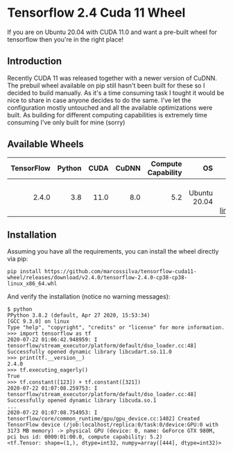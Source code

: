 # Tensorflow 2.4 Cuda 11 Wheel

If you are on Ubuntu 20.04 with CUDA 11.0 and want a pre-built wheel for tensorflow then you're in the right place!


## Introduction

Recently CUDA 11 was released together with a newer version of CuDNN. The prebuil wheel available on pip still hasn't been built for these so I decided to build manually. As it's a time consuming task I tought it would be nice to share in case anyone decides to do the same. I've let the configuration mostly untouched and all the available optimizations were built. As building for different computing capabilities is extremely time consuming I've only built for mine (sorry)
## Available Wheels

|TensorFlow|Python|CUDA|CuDNN|Compute Capability|OS|Link|
|---:|---:|---:|---:|---:|---:|---:|
|2.4.0|3.8|11.0|8.0|5.2|Ubuntu 20.04|[tensorflow-2.4.0-cp38-cp38-linux_x86_64.whl](https://github.com/marcossilva/tensorflow-cuda11-wheel/releases/download/v2.4.0/tensorflow-2.4.0-cp38-cp38-linux_x86_64.whl)|
## Installation

Assuming you have all the requirements, you can install the wheel directly via pip:

```
pip install https://github.com/marcossilva/tensorflow-cuda11-wheel/releases/download/v2.4.0/tensorflow-2.4.0-cp38-cp38-linux_x86_64.whl
```
And verify the installation (notice no warning messages):

```
$ python
PPython 3.8.2 (default, Apr 27 2020, 15:53:34) 
[GCC 9.3.0] on linux
Type "help", "copyright", "credits" or "license" for more information.
>>> import tensorflow as tf
2020-07-22 01:06:42.948959: I tensorflow/stream_executor/platform/default/dso_loader.cc:48] Successfully opened dynamic library libcudart.so.11.0
>>> print(tf.__version__)
2.4.0
>>> tf.executing_eagerly()
True
>>> tf.constant([123]) + tf.constant([321])
2020-07-22 01:07:08.259753: I tensorflow/stream_executor/platform/default/dso_loader.cc:48] Successfully opened dynamic library libcuda.so.1
...
2020-07-22 01:07:08.754953: I tensorflow/core/common_runtime/gpu/gpu_device.cc:1402] Created TensorFlow device (/job:localhost/replica:0/task:0/device:GPU:0 with 3173 MB memory) -> physical GPU (device: 0, name: GeForce GTX 980M, pci bus id: 0000:01:00.0, compute capability: 5.2)
<tf.Tensor: shape=(1,), dtype=int32, numpy=array([444], dtype=int32)>

```
